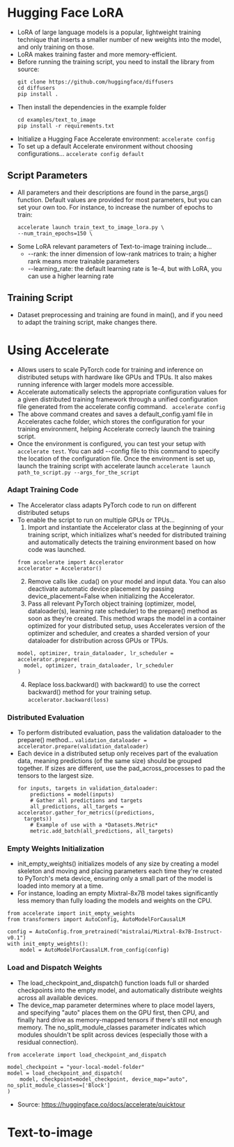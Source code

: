 # Hugging Face LoRA
* LoRA of large language models is a popular, lightweight training technique that inserts a smaller number of new weights into the model, and only training on those.
* LoRA makes training faster and more memory-efficient.
* Before running the training script, you need to install the library from source:
  ```
  git clone https://github.com/huggingface/diffusers
  cd diffusers
  pip install .
  ```
* Then install the dependencies in the example folder
  ```
  cd examples/text_to_image
  pip install -r requirements.txt
  ```
* Initialize a Hugging Face Accelerate environment:
  ```accelerate config```
* To set up a default Accelerate environment without choosing configurations...
  ```accelerate config default```
## Script Parameters
* All parameters and their descriptions are found in the parse_args() function. Default values are provided for most parameters, but you can set your own too. For instance, to increase the number of epochs to train:
  ```
  accelerate launch train_text_to_image_lora.py \
  --num_train_epochs=150 \
  ```
* Some LoRA relevant parameters of Text-to-image training include...
  * --rank: the inner dimension of low-rank matrices to train; a higher rank means more trainable parameters
  * --learning_rate: the default learning rate is 1e-4, but with LoRA, you can use a higher learning rate
## Training Script
* Dataset preprocessing and training are found in main(), and if you need to adapt the training script, make changes there.

# Using Accelerate
* Allows users to scale PyTorch code for training and inference on distributed setups with hardware like GPUs and TPUs. It also makes running inference with larger models more accessible.
* Accelerate automatically selects the appropriate configuration values for a given distributed training framework through a unified configuration file generated from the accelerate config command.
  ``` accelerate config```
* The above command creates and saves a default_config.yaml file in Accelerates cache folder, which stores the configuration for your training environment, helping Accelerate correcly launch the training script.
* Once the environment is configured, you can test your setup with ```accelerate test```. You can add --config file to this command to specify the location of the configuration file. Once the environment is set up, launch the training script with accelerate launch
```accelerate launch path_to_script.py --args_for_the_script ```
### Adapt Training Code
* The Accelerator class adapts PyTorch code to run on different distributed setups
* To enable the script to run on multiple GPUs or TPUs...
  1. Import and instantiate the Accelerator class at the beginning of your training script, which initializes what's needed for distributed training and automatically detects the training environment based on how code was launched.
    ```
    from accelerate import Accelerator
    accelerator = Accelerator()
    ```
  2. Remove calls like .cuda() on your model and input data. You can also deactivate automatic device placement by passing device_placement=False when initializing the Accelerator.
  3. Pass all relevant PyTorch object training (optimizer, model, dataloader(s), learning rate scheduler) to the prepare() method as soon as they're created. This method wraps the model in a container optimized for your distributed setup, uses Accelerates version of the optimizer and scheduler, and creates a sharded version of your dataloader for distribution across GPUs or TPUs.
  ```
  model, optimizer, train_dataloader, lr_scheduler = accelerator.prepare(
    model, optimizer, train_dataloader, lr_scheduler
  )
  ```
  4. Replace loss.backward() with backward() to use the correct backward() method for your training setup.
  ```accelerator.backward(loss)```
### Distributed Evaluation
* To perform distributed evaluation, pass the validation dataloader to the prepare() method...
  ```validation_dataloader = accelerator.prepare(validation_dataloader)```
* Each device in a distributed setup only receives part of the evaluation data, meaning predictions (of the same size) should be grouped together. If sizes are different, use the pad_across_processes to pad the tensors to the largest size.
  ```
  for inputs, targets in validation_dataloader:
      predictions = model(inputs)
      # Gather all predictions and targets
      all_predictions, all_targets = accelerator.gather_for_metrics((predictions,
    targets))
      # Example of use with a *Datasets.Metric*
      metric.add_batch(all_predictions, all_targets)
  ```
### Empty Weights Initialization
* init_empty_weights() initializes models of any size by creating a model skeleton and moving and placing parameters each time they're created to PyTorch's meta device, ensuring only a small part of the model is loaded into memory at a time.
* For instance, loading an empty Mixtral-8x7B model takes significantly less memory than fully loading the models and weights on the CPU.
```
from accelerate import init_empty_weights
from transformers import AutoConfig, AutoModelForCausalLM

config = AutoConfig.from_pretrained("mistralai/Mixtral-8x7B-Instruct-v0.1")
with init_empty_weights():
    model = AutoModelForCausalLM.from_config(config)
```
### Load and Dispatch Weights
* The load_checkpoint_and_dispatch() function loads full or sharded checkpoints into the empty model, and automatically distribute weights across all available devices.
* The device_map parameter determines where to place model layers, and specifying "auto" places them on the GPU first, then CPU, and finally hard drive as memory-mapped tensors if there's still not enough memory. The no_split_module_classes parameter indicates which modules shouldn't be split across devices (especially those with a residual connection).
```
from accelerate import load_checkpoint_and_dispatch

model_checkpoint = "your-local-model-folder"
model = load_checkpoint_and_dispatch(
    model, checkpoint=model_checkpoint, device_map="auto", no_split_module_classes=['Block']
)
```
* Source: https://huggingface.co/docs/accelerate/quicktour

# Text-to-image
